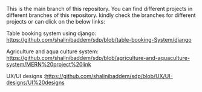 This is the main branch of this repository. You can find different projects in different branches of this repository.
kindly check the branches for different projects or can click on the below links:


Table booking system using django:  https://github.com/shalinibaddem/sdp/blob/table-booking-System/django


Agriculture and aqua culture system:  https://github.com/shalinibaddem/sdp/blob/agriculture-and-aquaculture-system/MERN%20project%20link


UX/UI designs :https://github.com/shalinibaddem/sdp/blob/UX/UI-designs/UI%20designs


          
